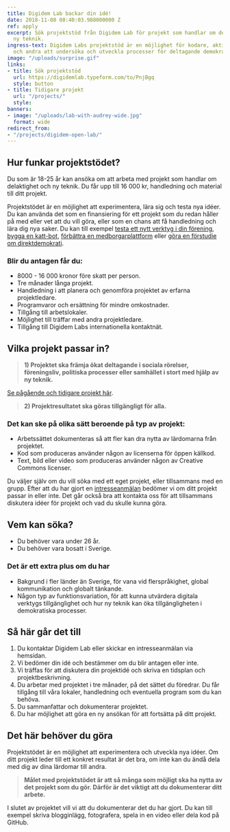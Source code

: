 ```yaml
---
title: Digidem Lab backar din idé!
date: 2018-11-08 08:40:03.988000000 Z
ref: apply
excerpt: Sök projektstöd från Digidem Lab för projekt som handlar om delaktighet och
  ny teknik.
ingress-text: Digidem Labs projektstöd är en möjlighet för kodare, aktivister, designers
  och andra att undersöka och utveckla processer för deltagande demokrati.
image: "/uploads/surprise.gif"
links:
- title: Sök projektstöd
  url: https://digidemlab.typeform.com/to/PnjBgq
  style: button
- title: Tidigare projekt
  url: "/projects/"
  style:
banners:
- image: "/uploads/lab-with-audrey-wide.jpg"
  format: wide
redirect_from:
- "/projects/digidem-open-lab/"
---
```


## Hur funkar projektstödet?
Du som är 18-25 år kan ansöka om att arbeta med projekt som handlar om delaktighet och ny teknik. Du får upp till 16 000 kr, handledning och material till ditt projekt.

Projektstödet är en möjlighet att experimentera, lära sig och testa nya idéer. Du kan använda det som en finansiering för ett projekt som du redan håller på med eller vet att du vill göra, eller som en chans att få handledning och lära dig nya saker. Du kan till exempel [testa ett nytt verktyg i din förening](/projects/loomio-sociala-rorelser/), [bygga en katt-bot](/projects/democat/), [förbättra en medborgarplattform](/projects/consul-going-worldwide/) eller [göra en förstudie om direktdemokrati](/projects/demokratiplattform-goteborg/).

### Blir du antagen får du:
* 8000 - 16 000 kronor före skatt per person.
* Tre månader långa projekt.
* Handledning i att planera och genomföra projektet av erfarna projektledare.
* Programvaror och ersättning för mindre omkostnader.
* Tillgång till arbetslokaler.
* Möjlighet till träffar med andra projektledare.
* Tillgång till Digidem Labs internationella kontaktnät.

## Vilka projekt passar in?
> **1) Projektet ska främja ökat deltagande i sociala rörelser, föreningsliv, politiska processer eller samhället i stort med hjälp av ny teknik.**

[Se pågående och tidigare projekt här](/projects).

> **2) Projektresultatet ska göras tillgängligt för alla.**

### Det kan ske på olika sätt beroende på typ av projekt:
* Arbetssättet dokumenteras så att fler kan dra nytta av lärdomarna från projektet.
* Kod som produceras använder någon av licenserna för öppen källkod.
* Text, bild eller video som produceras använder någon av Creative Commons licenser.

Du väljer själv om du vill söka med ett eget projekt, eller tillsammans med en grupp. Efter att du har gjort en [intresseanmälan](https://digidemlab1.typeform.com/to/PnjBgq) bedömer vi om ditt projekt passar in eller inte. Det går också bra att kontakta oss för att tillsammans diskutera idéer för projekt och vad du skulle kunna göra.

## Vem kan söka?
* Du behöver vara under 26 år.
* Du behöver vara bosatt i Sverige.

### Det är ett extra plus om du har
* Bakgrund i fler länder än Sverige, för vana vid flerspråkighet, global kommunikation och globalt tänkande.
* Någon typ av funktionsvariation, för att kunna utvärdera digitala verktygs tillgänglighet och hur ny teknik kan öka tillgängligheten i demokratiska processer.

## Så här går det till
1. Du kontaktar Digidem Lab eller skickar en intresseanmälan via hemsidan.
2. Vi bedömer din idé och bestämmer om du blir antagen eller inte.
3. Vi träffas för att diskutera din projektidé och skriva en tidsplan och projektbeskrivning.
5. Du arbetar med projektet i tre månader, på det sättet du föredrar. Du får tillgång till våra lokaler, handledning och eventuella program som du kan behöva.
6. Du sammanfattar och dokumenterar projektet.
7. Du har möjlighet att göra en ny ansökan för att fortsätta på ditt projekt.

## Det här behöver du göra
Projektstödet är en möjlighet att experimentera och utveckla nya idéer. Om ditt projekt leder till ett konkret resultat är det bra, om inte kan du ändå dela med dig av dina lärdomar till andra.

> **Målet med projektstödet är att så många som möjligt ska ha nytta av det projekt som du gör. Därför är det viktigt att du dokumenterar ditt arbete.**

I slutet av projektet vill vi att du dokumenterar det du har gjort. Du kan till exempel skriva blogginlägg, fotografera, spela in en video eller dela kod på GitHub.
